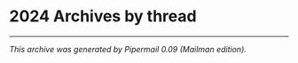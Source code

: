 






2024 Archives by thread
=======================







---


*This archive was generated by
 Pipermail 0.09 (Mailman edition).*




